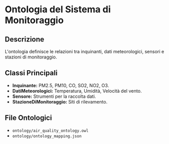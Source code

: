 # Ontologia del Sistema di Monitoraggio

## Descrizione
L'ontologia definisce le relazioni tra inquinanti, dati meteorologici, sensori e stazioni di monitoraggio.

## Classi Principali
- **Inquinante:** PM2.5, PM10, CO, SO2, NO2, O3.
- **DatiMeteorologici:** Temperatura, Umidità, Velocità del vento.
- **Sensore:** Strumenti per la raccolta dati.
- **StazioneDiMonitoraggio:** Siti di rilevamento.

## File Ontologici
- `ontology/air_quality_ontology.owl`
- `ontology/ontology_mapping.json`
